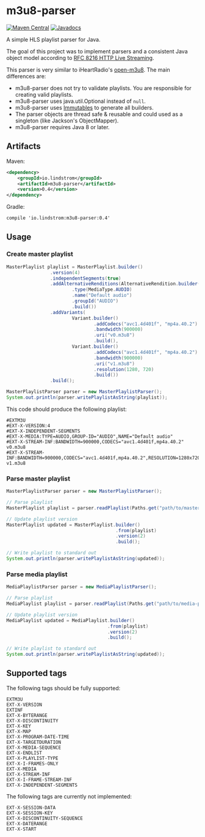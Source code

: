 # m3u8-parser
[![Maven Central](https://maven-badges.herokuapp.com/maven-central/io.lindstrom/m3u8-parser/badge.svg)](https://maven-badges.herokuapp.com/maven-central/io.lindstrom/m3u8-parser)
[![Javadocs](https://www.javadoc.io/badge/io.lindstrom/m3u8-parser.svg)](https://www.javadoc.io/doc/io.lindstrom/m3u8-parser)


A simple HLS playlist parser for Java.

The goal of this project was to implement parsers and a consistent Java object model
according to [RFC 8216 HTTP Live Streaming](https://tools.ietf.org/html/rfc8216).

This parser is very similar to iHeartRadio's [open-m3u8](https://github.com/iheartradio/open-m3u8). The main differences are:
 * m3u8-parser does not try to validate playlists. You are responsible for creating valid playlists.
 * m3u8-parser uses java.util.Optional instead of `null`.
 * m3u8-parser uses [Immutables](https://immutables.github.io/) to generate all builders.
 * The parser objects are thread safe & reusable and could used as a singleton (like Jackson's ObjectMapper).
 * m3u8-parser requires Java 8 or later.

## Artifacts
Maven:
```xml
<dependency>
    <groupId>io.lindstrom</groupId>
    <artifactId>m3u8-parser</artifactId>
    <version>0.4</version>
</dependency>
```

Gradle:
```
compile 'io.lindstrom:m3u8-parser:0.4'
```

## Usage

### Create master playlist
```java
MasterPlaylist playlist = MasterPlaylist.builder()
                .version(4)
                .independentSegments(true)
                .addAlternativeRenditions(AlternativeRendition.builder()
                        .type(MediaType.AUDIO)
                        .name("Default audio")
                        .groupId("AUDIO")
                        .build())
                .addVariants(
                        Variant.builder()
                                .addCodecs("avc1.4d401f", "mp4a.40.2")
                                .bandwidth(900000)
                                .uri("v0.m3u8")
                                .build(),
                        Variant.builder()
                                .addCodecs("avc1.4d401f", "mp4a.40.2")
                                .bandwidth(900000)
                                .uri("v1.m3u8")
                                .resolution(1280, 720)
                                .build())
                .build();

MasterPlaylistParser parser = new MasterPlaylistParser();
System.out.println(parser.writePlaylistAsString(playlist));
```

This code should produce the following playlist:
```
#EXTM3U
#EXT-X-VERSION:4
#EXT-X-INDEPENDENT-SEGMENTS
#EXT-X-MEDIA:TYPE=AUDIO,GROUP-ID="AUDIO",NAME="Default audio"
#EXT-X-STREAM-INF:BANDWIDTH=900000,CODECS="avc1.4d401f,mp4a.40.2"
v0.m3u8
#EXT-X-STREAM-INF:BANDWIDTH=900000,CODECS="avc1.4d401f,mp4a.40.2",RESOLUTION=1280x720
v1.m3u8
```

### Parse master playlist
```java
MasterPlaylistParser parser = new MasterPlaylistParser();

// Parse playlist
MasterPlaylist playlist = parser.readPlaylist(Paths.get("path/to/master.m3u8"));

// Update playlist version
MasterPlaylist updated = MasterPlaylist.builder()
                                        .from(playlist)
                                        .version(2)
                                        .build();

// Write playlist to standard out
System.out.println(parser.writePlaylistAsString(updated));
```

### Parse media playlist
```java
MediaPlaylistParser parser = new MediaPlaylistParser();

// Parse playlist
MediaPlaylist playlist = parser.readPlaylist(Paths.get("path/to/media-playlist.m3u8"));

// Update playlist version
MediaPlaylist updated = MediaPlaylist.builder()
                                     .from(playlist)
                                     .version(2)
                                     .build();

// Write playlist to standard out
System.out.println(parser.writePlaylistAsString(updated));
```

## Supported tags
The following tags should be fully supported:
```
EXTM3U
EXT-X-VERSION
EXTINF
EXT-X-BYTERANGE
EXT-X-DISCONTINUITY
EXT-X-KEY
EXT-X-MAP
EXT-X-PROGRAM-DATE-TIME
EXT-X-TARGETDURATION
EXT-X-MEDIA-SEQUENCE
EXT-X-ENDLIST
EXT-X-PLAYLIST-TYPE
EXT-X-I-FRAMES-ONLY
EXT-X-MEDIA
EXT-X-STREAM-INF
EXT-X-I-FRAME-STREAM-INF
EXT-X-INDEPENDENT-SEGMENTS
```

The following tags are currently not implemented:
```
EXT-X-SESSION-DATA
EXT-X-SESSION-KEY
EXT-X-DISCONTINUITY-SEQUENCE
EXT-X-DATERANGE
EXT-X-START
```

